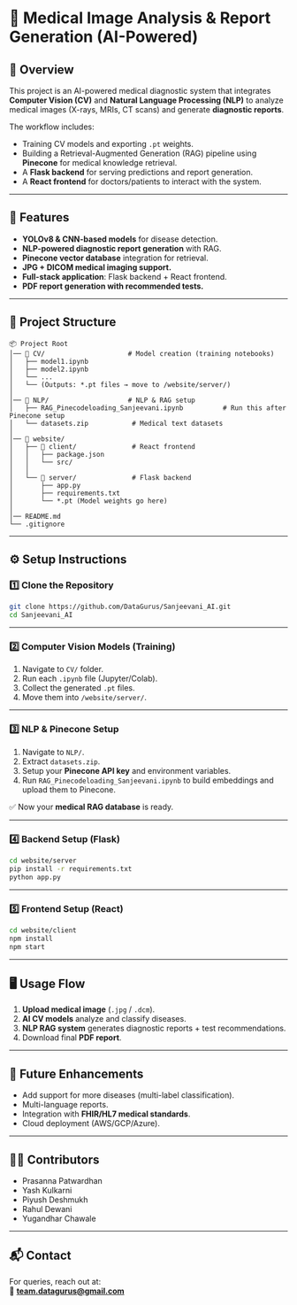 # 🏥 Medical Image Analysis & Report Generation (AI-Powered)

## 📌 Overview
This project is an AI-powered medical diagnostic system that integrates **Computer Vision (CV)** and **Natural Language Processing (NLP)** to analyze medical images (X-rays, MRIs, CT scans) and generate **diagnostic reports**.  

The workflow includes:
- Training CV models and exporting `.pt` weights.  
- Building a Retrieval-Augmented Generation (RAG) pipeline using **Pinecone** for medical knowledge retrieval.  
- A **Flask backend** for serving predictions and report generation.  
- A **React frontend** for doctors/patients to interact with the system.  

---

## 🚀 Features
- **YOLOv8 & CNN-based models** for disease detection.  
- **NLP-powered diagnostic report generation** with RAG.  
- **Pinecone vector database** integration for retrieval.  
- **JPG + DICOM medical imaging support.**  
- **Full-stack application**: Flask backend + React frontend.  
- **PDF report generation with recommended tests.**

---

## 📂 Project Structure
```
📦 Project Root
│── 📁 CV/                     # Model creation (training notebooks)
│   ├── model1.ipynb
│   ├── model2.ipynb
│   └── ...
│   └── (Outputs: *.pt files → move to /website/server/)
│
│── 📁 NLP/                    # NLP & RAG setup
│   ├── RAG_Pinecodeloading_Sanjeevani.ipynb          # Run this after Pinecone setup
│   └── datasets.zip           # Medical text datasets
│
│── 📁 website/
│   ├── 📁 client/              # React frontend
│   │   ├── package.json
│   │   └── src/
│   │
│   └── 📁 server/              # Flask backend
│       ├── app.py
│       ├── requirements.txt
│       └── *.pt (Model weights go here)
│
│── README.md
└── .gitignore
```

---

## ⚙️ Setup Instructions

### 1️⃣ Clone the Repository
```bash
git clone https://github.com/DataGurus/Sanjeevani_AI.git
cd Sanjeevani_AI
```

---

### 2️⃣ Computer Vision Models (Training)
1. Navigate to `CV/` folder.  
2. Run each `.ipynb` file (Jupyter/Colab).  
3. Collect the generated `.pt` files.  
4. Move them into `/website/server/`.

---

### 3️⃣ NLP & Pinecone Setup
1. Navigate to `NLP/`.  
2. Extract `datasets.zip`.  
3. Setup your **Pinecone API key** and environment variables.  
4. Run `RAG_Pinecodeloading_Sanjeevani.ipynb` to build embeddings and upload them to Pinecone.  

✅ Now your **medical RAG database** is ready.

---

### 4️⃣ Backend Setup (Flask)
```bash
cd website/server
pip install -r requirements.txt
python app.py
```

---

### 5️⃣ Frontend Setup (React)
```bash
cd website/client
npm install
npm start
```

---

## 🖥️ Usage Flow
1. **Upload medical image** (`.jpg` / `.dcm`).  
2. **AI CV models** analyze and classify diseases.  
3. **NLP RAG system** generates diagnostic reports + test recommendations.  
4. Download final **PDF report**.  

---

## 🔮 Future Enhancements
- Add support for more diseases (multi-label classification).  
- Multi-language reports.  
- Integration with **FHIR/HL7 medical standards**.  
- Cloud deployment (AWS/GCP/Azure).  

---

## 👨‍💻 Contributors
- Prasanna Patwardhan  
- Yash Kulkarni  
- Piyush Deshmukh  
- Rahul Dewani  
- Yugandhar Chawale  

---

## 📬 Contact
For queries, reach out at:  
📩 **team.datagurus@gmail.com**

